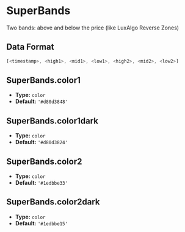 # SuperBands

Two bands: above and below the price (like LuxAlgo Reverse Zones)

## Data Format

```js
[<timestamp>, <high1>, <mid1>, <low1>, <high2>, <mid2>, <low2>]
```

## SuperBands.color1
- **Type:** `color`
- **Default:** `'#d80d3848'`

## SuperBands.color1dark
- **Type:** `color`
- **Default:** `'#d80d3824'`

## SuperBands.color2
- **Type:** `color`
- **Default:** `'#1edbbe33'`

## SuperBands.color2dark
- **Type:** `color`
- **Default:** `'#1edbbe15'`

